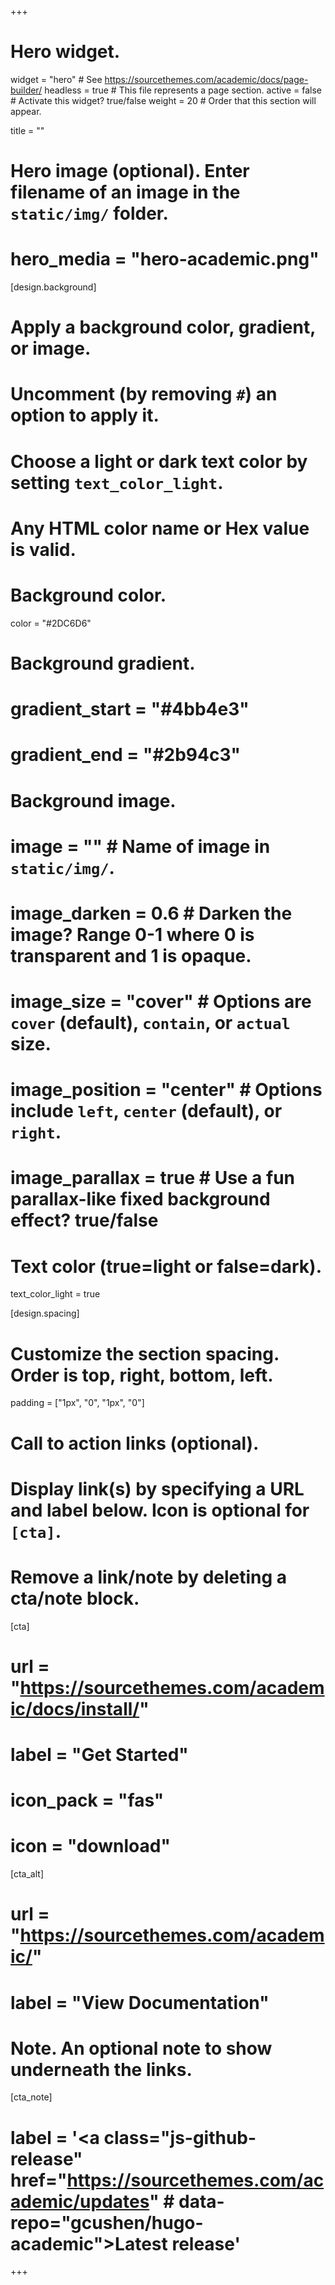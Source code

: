 +++
# Hero widget.
widget = "hero"  # See https://sourcethemes.com/academic/docs/page-builder/
headless = true  # This file represents a page section.
active = false  # Activate this widget? true/false
weight = 20  # Order that this section will appear.

title = ""

# Hero image (optional). Enter filename of an image in the `static/img/` folder.
# hero_media = "hero-academic.png"

[design.background]
  # Apply a background color, gradient, or image.
  #   Uncomment (by removing `#`) an option to apply it.
  #   Choose a light or dark text color by setting `text_color_light`.
  #   Any HTML color name or Hex value is valid.

  # Background color.
  color = "#2DC6D6"
  
  # Background gradient.
  # gradient_start = "#4bb4e3"
  # gradient_end = "#2b94c3"
  
  # Background image.
  # image = ""  # Name of image in `static/img/`.
  # image_darken = 0.6  # Darken the image? Range 0-1 where 0 is transparent and 1 is opaque.
  # image_size = "cover"  #  Options are `cover` (default), `contain`, or `actual` size.
  # image_position = "center"  # Options include `left`, `center` (default), or `right`.
  # image_parallax = true  # Use a fun parallax-like fixed background effect? true/false
  
  # Text color (true=light or false=dark).
  text_color_light = true

  [design.spacing]
  # Customize the section spacing. Order is top, right, bottom, left.
  padding = ["1px", "0", "1px", "0"]


# Call to action links (optional).
#   Display link(s) by specifying a URL and label below. Icon is optional for `[cta]`.
#   Remove a link/note by deleting a cta/note block.
[cta]
  # url = "https://sourcethemes.com/academic/docs/install/"
  # label = "Get Started"
  # icon_pack = "fas"
  # icon = "download"
  
[cta_alt]
  # url = "https://sourcethemes.com/academic/"
  # label = "View Documentation"

# Note. An optional note to show underneath the links.
[cta_note]
  # label = '<a class="js-github-release" href="https://sourcethemes.com/academic/updates" # data-repo="gcushen/hugo-academic">Latest release<!-- V --></a>'
+++

